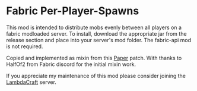# Fabric Per-Player-Spawns

This mod is intended to distribute mobs evenly between all players on a fabric modloaded server. To install, download
the appropriate jar from the release section and place into your server's mod folder. The fabric-api mod is not required.

Copied and implemented as mixin from this
[Paper](https://github.com/PaperMC/Paper/blob/master/Spigot-Server-Patches/0396-implement-optional-per-player-mob-spawns.patch)
patch. With thanks to HalfOf2 from Fabric discord for the initial mixin work.

If you appreciate my maintenance of this mod please consider joining the [LambdaCraft](https://lambdacraft.dev/craft) server.

